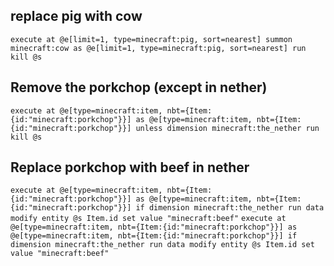 

## replace pig with cow

```execute at @e[limit=1, type=minecraft:pig, sort=nearest] summon minecraft:cow as @e[limit=1, type=minecraft:pig, sort=nearest] run kill @s```

## Remove the porkchop (except in nether)

```execute at @e[type=minecraft:item, nbt={Item:{id:"minecraft:porkchop"}}] as @e[type=minecraft:item, nbt={Item:{id:"minecraft:porkchop"}}] unless dimension minecraft:the_nether run kill @s```

## Replace porkchop with beef in nether

```execute at @e[type=minecraft:item, nbt={Item:{id:"minecraft:porkchop"}}] as @e[type=minecraft:item, nbt={Item:{id:"minecraft:porkchop"}}] if dimension minecraft:the_nether run data modify entity @s Item.id set value "minecraft:beef"```
```execute at @e[type=minecraft:item, nbt={Item:{id:"minecraft:porkchop"}}] as @e[type=minecraft:item, nbt={Item:{id:"minecraft:porkchop"}}] if dimension minecraft:the_nether run data modify entity @s Item.id set value "minecraft:beef"```

